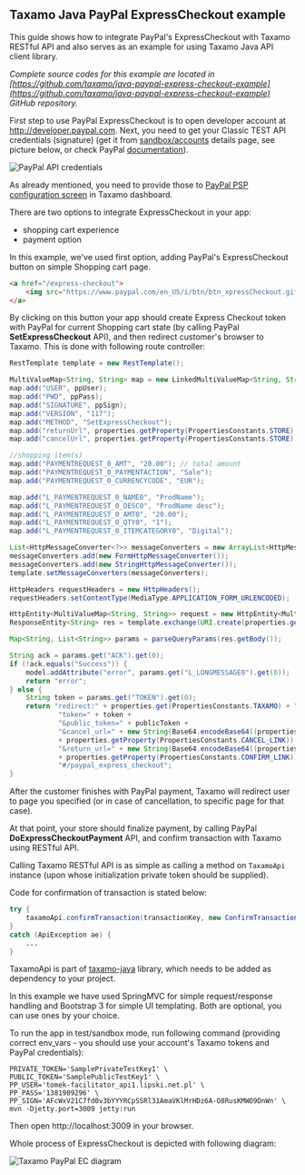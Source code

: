 ## Taxamo Java PayPal ExpressCheckout example

This guide shows how to integrate PayPal's ExpressCheckout with Taxamo RESTful API and also serves as an example for using Taxamo Java API client library.

*Complete source codes for this example are located in [https://github.com/taxamo/java-paypal-express-checkout-example](https://github.com/taxamo/java-paypal-express-checkout-example) GitHub repository.*

First step to use PayPal ExpressCheckout is to open developer account at http://developer.paypal.com. Next, you need to get your Classic 
TEST API credentials (signature) (get it from [sandbox/accounts](https://developer.paypal.com/webapps/developer/applications/accounts) details page, 
see picture below, or check PayPal [documentation](https://developer.paypal.com/docs/classic/api/apiCredentials/)).

![PayPal API credentials](https://dl.dropboxusercontent.com/u/39202878/pp_credentials.png)

As already mentioned, you need to provide those to 
[PayPal PSP configuration screen](https://beta.taxamo.com/merchant/app.html!/account/payment-gateways/paypal) in Taxamo dashboard.

There are two options to integrate ExpressCheckout in your app:

 - shopping cart experience
 - payment option

In this example, we've used first option, adding PayPal's ExpressCheckout button on simple Shopping cart page.

```html
<a href="/express-checkout">
    <img src="https://www.paypal.com/en_US/i/btn/btn_xpressCheckout.gif" align="left" style="margin-right:7px;">
</a>
```

By clicking on this button your app should create Express Checkout token with PayPal for current Shopping cart state (by calling PayPal **SetExpressCheckout** API), 
and then redirect customer's browser to Taxamo. This is done with following route controller:

```java
RestTemplate template = new RestTemplate();

MultiValueMap<String, String> map = new LinkedMultiValueMap<String, String>();
map.add("USER", ppUser);
map.add("PWD", ppPass);
map.add("SIGNATURE", ppSign);
map.add("VERSION", "117");
map.add("METHOD", "SetExpressCheckout");
map.add("returnUrl", properties.getProperty(PropertiesConstants.STORE) + properties.getProperty(PropertiesConstants.CONFIRM_LINK));
map.add("cancelUrl", properties.getProperty(PropertiesConstants.STORE) + properties.getProperty(PropertiesConstants.CANCEL_LINK));

//shopping item(s)
map.add("PAYMENTREQUEST_0_AMT", "20.00"); // total amount
map.add("PAYMENTREQUEST_0_PAYMENTACTION", "Sale");
map.add("PAYMENTREQUEST_0_CURRENCYCODE", "EUR");

map.add("L_PAYMENTREQUEST_0_NAME0", "ProdName");
map.add("L_PAYMENTREQUEST_0_DESC0", "ProdName desc");
map.add("L_PAYMENTREQUEST_0_AMT0", "20.00");
map.add("L_PAYMENTREQUEST_0_QTY0", "1");
map.add("L_PAYMENTREQUEST_0_ITEMCATEGORY0", "Digital");

List<HttpMessageConverter<?>> messageConverters = new ArrayList<HttpMessageConverter<?>>();
messageConverters.add(new FormHttpMessageConverter());
messageConverters.add(new StringHttpMessageConverter());
template.setMessageConverters(messageConverters);

HttpHeaders requestHeaders = new HttpHeaders();
requestHeaders.setContentType(MediaType.APPLICATION_FORM_URLENCODED);

HttpEntity<MultiValueMap<String, String>> request = new HttpEntity<MultiValueMap<String, String>>(map, requestHeaders);
ResponseEntity<String> res = template.exchange(URI.create(properties.get(PropertiesConstants.PAYPAL_NVP).toString()), HttpMethod.POST, request, String.class);

Map<String, List<String>> params = parseQueryParams(res.getBody());

String ack = params.get("ACK").get(0);
if (!ack.equals("Success")) {
    model.addAttribute("error", params.get("L_LONGMESSAGE0").get(0));
    return "error";
} else {
    String token = params.get("TOKEN").get(0);
    return "redirect:" + properties.get(PropertiesConstants.TAXAMO) + "/checkout/index.html?" +
            "token=" + token +
            "&public_token=" + publicToken +
            "&cancel_url=" + new String(Base64.encodeBase64((properties.getProperty(PropertiesConstants.STORE)
            + properties.getProperty(PropertiesConstants.CANCEL_LINK)).getBytes())) +
            "&return_url=" + new String(Base64.encodeBase64((properties.getProperty(PropertiesConstants.STORE)
            + properties.getProperty(PropertiesConstants.CONFIRM_LINK)).getBytes())) +
            "#/paypal_express_checkout";
}
```

After the customer finishes with PayPal payment, Taxamo will redirect user to page you specified (or in case of cancellation, to specific page for that case).

At that point, your store should finalize payment, by calling PayPal **DoExpressCheckoutPayment** API, and confirm transaction with Taxamo using RESTful API.

Calling Taxamo RESTful API is as simple as calling a method on `TaxamoApi` instance (upon whose initialization private token should be supplied).

Code for confirmation of transaction is stated below:

```java
try {
    taxamoApi.confirmTransaction(transactionKey, new ConfirmTransactionIn());
}
catch (ApiException ae) {
    ...
}
```

TaxamoApi is part of [taxamo-java](https://github.com/taxamo/taxamo-java) library, which needs to be added as dependency to your project.

In this example we have used SpringMVC for simple request/response handling and Bootstrap 3 for simple UI templating. Both are optional, you can use ones by your choice.

To run the app in test/sandbox mode, run following command (providing correct env_vars - you should use your account's Taxamo tokens and PayPal credentials):

```
PRIVATE_TOKEN='SamplePrivateTestKey1' \
PUBLIC_TOKEN='SamplePublicTestKey1' \
PP_USER='tomek-facilitator_api1.lipski.net.pl' \
PP_PASS='1381909296' \
PP_SIGN='AFcWxV21C7fd0v3bYYYRCpSSRl31AmaVKlMrHDz6A-O8RusKMWO9DnWn' \
mvn -Djetty.port=3009 jetty:run
```

Then open http://localhost:3009 in your browser.

Whole process of ExpressCheckout is depicted with following diagram:

![Taxamo PayPal EC diagram](https://dl.dropboxusercontent.com/u/39202878/TEC.png)

